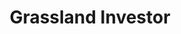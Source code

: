 ---
order: 6
title: "Grassland Investor"
image: "assets/images/2015/02/grassland_inv_thumbnail-495x400.jpg"
link: "http://www.mobilenowgroup.com/work/grassland-finance/"
support: "html5"
category: "finance_sort"
---